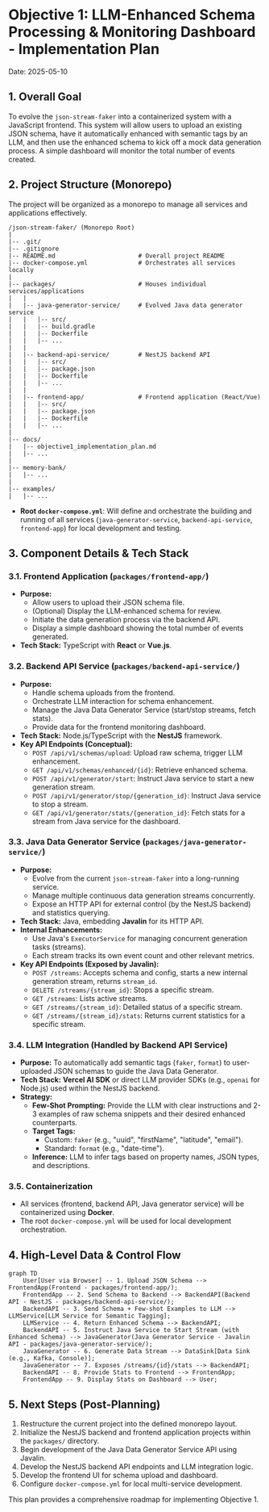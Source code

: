 # Objective 1: LLM-Enhanced Schema Processing & Monitoring Dashboard - Implementation Plan

Date: 2025-05-10

## 1. Overall Goal

To evolve the `json-stream-faker` into a containerized system with a JavaScript frontend. This system will allow users to upload an existing JSON schema, have it automatically enhanced with semantic tags by an LLM, and then use the enhanced schema to kick off a mock data generation process. A simple dashboard will monitor the total number of events created.

## 2. Project Structure (Monorepo)

The project will be organized as a monorepo to manage all services and applications effectively.

```
/json-stream-faker/ (Monorepo Root)
|
|-- .git/
|-- .gitignore
|-- README.md                       # Overall project README
|-- docker-compose.yml              # Orchestrates all services locally
|
|-- packages/                       # Houses individual services/applications
|   |
|   |-- java-generator-service/     # Evolved Java data generator service
|   |   |-- src/
|   |   |-- build.gradle
|   |   |-- Dockerfile
|   |   |-- ...
|   |
|   |-- backend-api-service/        # NestJS backend API
|   |   |-- src/
|   |   |-- package.json
|   |   |-- Dockerfile
|   |   |-- ...
|   |
|   |-- frontend-app/               # Frontend application (React/Vue)
|   |   |-- src/
|   |   |-- package.json
|   |   |-- Dockerfile
|   |   |-- ...
|
|-- docs/
|   |-- objective1_implementation_plan.md
|   |-- ...
|
|-- memory-bank/
|   |-- ...
|
|-- examples/
|   |-- ...
```

*   **Root `docker-compose.yml`**: Will define and orchestrate the building and running of all services (`java-generator-service`, `backend-api-service`, `frontend-app`) for local development and testing.

## 3. Component Details & Tech Stack

### 3.1. Frontend Application (`packages/frontend-app/`)

*   **Purpose:**
    *   Allow users to upload their JSON schema file.
    *   (Optional) Display the LLM-enhanced schema for review.
    *   Initiate the data generation process via the backend API.
    *   Display a simple dashboard showing the total number of events generated.
*   **Tech Stack:** TypeScript with **React** or **Vue.js**.

### 3.2. Backend API Service (`packages/backend-api-service/`)

*   **Purpose:**
    *   Handle schema uploads from the frontend.
    *   Orchestrate LLM interaction for schema enhancement.
    *   Manage the Java Data Generator Service (start/stop streams, fetch stats).
    *   Provide data for the frontend monitoring dashboard.
*   **Tech Stack:** Node.js/TypeScript with the **NestJS** framework.
*   **Key API Endpoints (Conceptual):**
    *   `POST /api/v1/schemas/upload`: Upload raw schema, trigger LLM enhancement.
    *   `GET /api/v1/schemas/enhanced/{id}`: Retrieve enhanced schema.
    *   `POST /api/v1/generator/start`: Instruct Java service to start a new generation stream.
    *   `POST /api/v1/generator/stop/{generation_id}`: Instruct Java service to stop a stream.
    *   `GET /api/v1/generator/stats/{generation_id}`: Fetch stats for a stream from Java service for the dashboard.

### 3.3. Java Data Generator Service (`packages/java-generator-service/`)

*   **Purpose:**
    *   Evolve from the current `json-stream-faker` into a long-running service.
    *   Manage multiple continuous data generation streams concurrently.
    *   Expose an HTTP API for external control (by the NestJS backend) and statistics querying.
*   **Tech Stack:** Java, embedding **Javalin** for its HTTP API.
*   **Internal Enhancements:**
    *   Use Java's `ExecutorService` for managing concurrent generation tasks (streams).
    *   Each stream tracks its own event count and other relevant metrics.
*   **Key API Endpoints (Exposed by Javalin):**
    *   `POST /streams`: Accepts schema and config, starts a new internal generation stream, returns `stream_id`.
    *   `DELETE /streams/{stream_id}`: Stops a specific stream.
    *   `GET /streams`: Lists active streams.
    *   `GET /streams/{stream_id}`: Detailed status of a specific stream.
    *   `GET /streams/{stream_id}/stats`: Returns current statistics for a specific stream.

### 3.4. LLM Integration (Handled by Backend API Service)

*   **Purpose:** To automatically add semantic tags (`faker`, `format`) to user-uploaded JSON schemas to guide the Java Data Generator.
*   **Tech Stack:** **Vercel AI SDK** or direct LLM provider SDKs (e.g., `openai` for Node.js) used within the NestJS backend.
*   **Strategy:**
    *   **Few-Shot Prompting:** Provide the LLM with clear instructions and 2-3 examples of raw schema snippets and their desired enhanced counterparts.
    *   **Target Tags:**
        *   Custom: `faker` (e.g., "uuid", "firstName", "latitude", "email").
        *   Standard: `format` (e.g., "date-time").
    *   **Inference:** LLM to infer tags based on property names, JSON types, and descriptions.

### 3.5. Containerization

*   All services (frontend, backend API, Java generator service) will be containerized using **Docker**.
*   The root `docker-compose.yml` will be used for local development orchestration.

## 4. High-Level Data & Control Flow

```mermaid
graph TD
    User[User via Browser] -- 1. Upload JSON Schema --> FrontendApp(Frontend - packages/frontend-app/);
    FrontendApp -- 2. Send Schema to Backend --> BackendAPI(Backend API - NestJS - packages/backend-api-service/);
    BackendAPI -- 3. Send Schema + Few-shot Examples to LLM --> LLMService[LLM Service for Semantic Tagging];
    LLMService -- 4. Return Enhanced Schema --> BackendAPI;
    BackendAPI -- 5. Instruct Java Service to Start Stream (with Enhanced Schema) --> JavaGenerator(Java Generator Service - Javalin API - packages/java-generator-service/);
    JavaGenerator -- 6. Generate Data Stream --> DataSink[Data Sink (e.g., Kafka, Console)];
    JavaGenerator -- 7. Exposes /streams/{id}/stats --> BackendAPI;
    BackendAPI -- 8. Provide Stats to Frontend --> FrontendApp;
    FrontendApp -- 9. Display Stats on Dashboard --> User;
```

## 5. Next Steps (Post-Planning)

1.  Restructure the current project into the defined monorepo layout.
2.  Initialize the NestJS backend and frontend application projects within the `packages/` directory.
3.  Begin development of the Java Data Generator Service API using Javalin.
4.  Develop the NestJS backend API endpoints and LLM integration logic.
5.  Develop the frontend UI for schema upload and dashboard.
6.  Configure `docker-compose.yml` for local multi-service development.

This plan provides a comprehensive roadmap for implementing Objective 1.